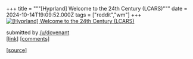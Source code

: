 +++
title = """[Hyprland] Welcome to the 24th Century (LCARS)"""
date = 2024-10-14T19:09:52.000Z
tags = ["reddit","wm"]
+++
[![[Hyprland] Welcome to the 24th Century (LCARS)](https://preview.redd.it/q9kfrx0dtrud1.png?width=640&crop=smart&auto=webp&s=008380f2a308be132bd53ce43e64cb5b7a4c6570 "[Hyprland] Welcome to the 24th Century (LCARS)")](https://www.reddit.com/r/unixporn/comments/1g3nyak/hyprland_welcome_to_the_24th_century_lcars/)

submitted by [/u/dovenant](https://www.reddit.com/user/dovenant)  
[\[link\]](https://i.redd.it/q9kfrx0dtrud1.png) [\[comments\]](https://www.reddit.com/r/unixporn/comments/1g3nyak/hyprland_welcome_to_the_24th_century_lcars/)

[[source]](https://www.reddit.com/r/unixporn/comments/1g3nyak/hyprland_welcome_to_the_24th_century_lcars/)
